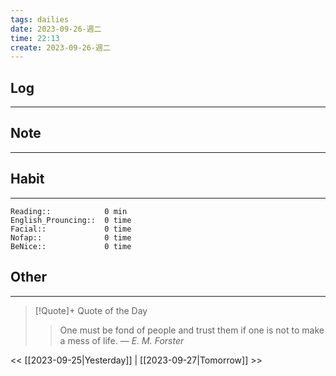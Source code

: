 ```yaml
---
tags: dailies  
date: 2023-09-26-週二
time: 22:13
create: 2023-09-26-週二
---
```


## Log
---

## Note
---

## Habit
---
```
Reading::            0 min
English_Prouncing::  0 time
Facial::             0 time
Nofap::              0 time
BeNice::             0 time

```
## Other
---

> [!Quote]+ Quote of the Day
> > One must be fond of people and trust them if one is not to make a mess of life.
> — <cite>E. M. Forster</cite>

<< [[2023-09-25|Yesterday]] | [[2023-09-27|Tomorrow]] >>